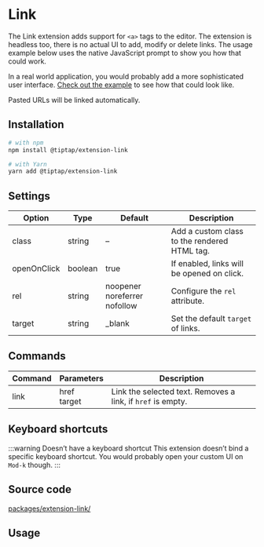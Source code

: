# Link
The Link extension adds support for `<a>` tags to the editor. The extension is headless too, there is no actual UI to add, modify or delete links. The usage example below uses the native JavaScript prompt to show you how that could work.

In a real world application, you would probably add a more sophisticated user interface. [Check out the example](/examples/links) to see how that could look like.

Pasted URLs will be linked automatically.

## Installation
```bash
# with npm
npm install @tiptap/extension-link

# with Yarn
yarn add @tiptap/extension-link
```

## Settings
| Option      | Type    | Default                      | Description                                  |
| ----------- | ------- | ---------------------------- | -------------------------------------------- |
| class       | string  | –                            | Add a custom class to the rendered HTML tag. |
| openOnClick | boolean | true                         | If enabled, links will be opened on click.   |
| rel         | string  | noopener noreferrer nofollow | Configure the `rel` attribute.               |
| target      | string  | _blank                       | Set the default `target` of links.           |

## Commands
| Command | Parameters     | Description                                                 |
| ------- | -------------- | ----------------------------------------------------------- |
| link    | href<br>target | Link the selected text. Removes a link, if `href` is empty. |

## Keyboard shortcuts
:::warning Doesn’t have a keyboard shortcut
This extension doesn’t bind a specific keyboard shortcut. You would probably open your custom UI on `Mod-k` though.
:::

## Source code
[packages/extension-link/](https://github.com/ueberdosis/tiptap-next/blob/main/packages/extension-link/)

## Usage
<demo name="Marks/Link" highlight="3-8,19,38,55" />
